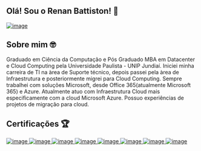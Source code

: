 ## Olá! Sou o Renan Battiston! 👋

<a href="https://www.linkedin.com/in/renan-battiston/"> ![image](https://user-images.githubusercontent.com/122320728/213889412-2b99216f-3ce9-46d9-b4dc-71e231fd2502.png)
</a>


## Sobre mim 🤓 

Graduado em Ciência da Computação e Pós Graduado MBA em Datacenter e Cloud Computing pela Universidade Paulista - 
UNIP Jundiaí. Iniciei minha carreira de TI na àrea de Suporte técnico, depois passei pela àrea de Infraestrutura e posteriormente migrei para Cloud Computing. Sempre trabalhei com soluções Microsoft, desde Office 365(atualmente Microsoft 365) e Azure. Atualmente atuo com Infraestrutura Cloud mais especificamente com a cloud Microsoft Azure. Possuo experiências de projetos de migração para cloud.


## Certificações 🏆

<a href="https://www.credly.com/earner/earned/badge/c12400cd-8b1a-4359-b55c-ac65f3f5996d"> ![image](https://user-images.githubusercontent.com/122320728/213888717-77e804fd-60a8-45dc-ad21-54cf98fad4e4.png) 
</a>
<a href="https://www.credly.com/earner/earned/badge/40ff366e-cb2f-47e7-8242-4c5d34763a43"> ![image](https://user-images.githubusercontent.com/122320728/213888986-ccf337e9-df04-481e-b529-b267208153b7.png)
</a>
<a href="https://www.credly.com/earner/earned/badge/449953db-c0d5-43e4-8b39-d345348f40c2"> ![image](https://user-images.githubusercontent.com/122320728/213889133-b71aefb4-d9cb-4fe2-aa2f-5c485759cd43.png)
</a>
<a href="https://www.credly.com/earner/earned/badge/7f84df9d-8359-4760-a874-45aebab14514"> ![image](https://user-images.githubusercontent.com/122320728/213889164-a84353c8-c2c4-4f3a-a1ba-950c8ae22746.png)
</a>
<a href="https://www.credly.com/earner/earned/badge/7586dacd-b9ec-4aec-9b5a-2394392f2c60"> ![image](https://user-images.githubusercontent.com/122320728/213889212-09049b92-1532-4893-a91f-adc896ebd13e.png)
</a>
<a href="https://www.credly.com/earner/earned/badge/7626036a-5d8f-4689-9140-6ad998b96304"> ![image](https://user-images.githubusercontent.com/122320728/213889236-9a5af778-b18f-4428-bd34-0bfe7644b163.png)
</a>
<a href="https://www.credly.com/earner/earned/badge/bd31359c-007c-4670-9bc6-60352a0569e6"> ![image](https://user-images.githubusercontent.com/122320728/213889257-78ffebfd-7bcb-4752-b392-10686da2ccd3.png)
</a>
<a href="https://www.credly.com/earner/earned/badge/076c04d3-001a-4ab0-9636-951f4f289981"> ![image](https://user-images.githubusercontent.com/122320728/213889277-c98700ab-2de7-4ce8-9f35-5766e971ec26.png)
</a>




<!--
**renanbattiston/renanbattiston** is a ✨ _special_ ✨ repository because its `README.md` (this file) appears on your GitHub profile.

Here are some ideas to get you started:

- 🔭 I’m currently working on ...
- 🌱 I’m currently learning ...
- 👯 I’m looking to collaborate on ...
- 🤔 I’m looking for help with ...
- 💬 Ask me about ...
- 📫 How to reach me: ...
- 😄 Pronouns: ...
- ⚡ Fun fact: ...
-->
